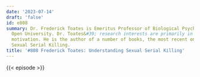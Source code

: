 ```yaml
---
date: '2023-07-14'
draft: 'false'
id: e808
summary: Dr. Frederick Toates is Emeritus Professor of Biological Psychology at the
  Open University. Dr. Toates&#39; research interests are primarily in the area of
  motivation. He is the author of a number of books, the most recent one being Understanding
  Sexual Serial Killing.
title: '#808 Frederick Toates: Understanding Sexual Serial Killing'
---
```

{{< episode >}}
